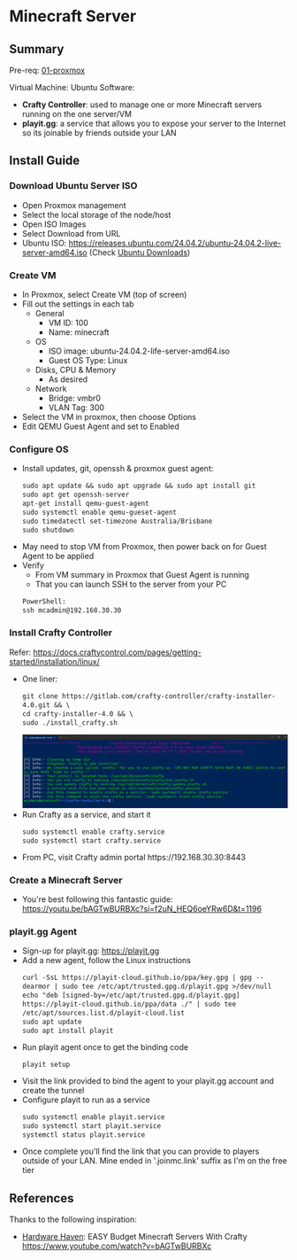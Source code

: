 # Minecraft Server
## Summary
Pre-req: [01-proxmox](../01-proxmox/README.md)

Virtual Machine: Ubuntu
Software:
- **Crafty Controller**: used to manage one or more Minecraft servers running on the one server/VM
- **playit.gg**: a service that allows you to expose your server to the Internet so its joinable by friends outside your LAN

## Install Guide
### Download Ubuntu Server ISO
- Open Proxmox management
- Select the local storage of the node/host
- Open ISO Images
- Select Download from URL
- Ubuntu ISO: https://releases.ubuntu.com/24.04.2/ubuntu-24.04.2-live-server-amd64.iso (Check [Ubuntu Downloads](https://ubuntu.com/download/server#manual-install))

### Create VM
- In Proxmox, select Create VM (top of screen)
- Fill out the settings in each tab
  - General
    - VM ID: 100
    - Name: minecraft
  - OS
    - ISO image: ubuntu-24.04.2-life-server-amd64.iso
    - Guest OS Type: Linux
  - Disks, CPU & Memory
    - As desired
  - Network
    - Bridge: vmbr0
    - VLAN Tag: 300
- Select the VM in proxmox, then choose Options
- Edit QEMU Guest Agent and set to Enabled

### Configure OS
- Install updates, git, openssh & proxmox guest agent:
  ```
  sudo apt update && sudo apt upgrade && sudo apt install git 
  sudo apt get openssh-server
  apt-get install qemu-guest-agent
  sudo systemctl enable qemu-gueset-agent
  sudo timedatectl set-timezone Australia/Brisbane
  sudo shutdown
  ```
- May need to stop VM from Proxmox, then power back on for Guest Agent to be applied
- Verify
  - From VM summary in Proxmox that Guest Agent is running
  - That you can launch SSH to the server from your PC
  ```
  PowerShell:
  ssh mcadmin@192.168.30.30
  ```

### Install Crafty Controller
Refer: https://docs.craftycontrol.com/pages/getting-started/installation/linux/
- One liner:
  ```
  git clone https://gitlab.com/crafty-controller/crafty-installer-4.0.git && \
  cd crafty-installer-4.0 && \
  sudo ./install_crafty.sh
  ```
  ![crafty-install](crafty-install.png)
- Run Crafty as a service, and start it
  ```
  sudo systemctl enable crafty.service
  sudo systemctl start crafty.service
  ```
- From PC, visit Crafty admin portal https​://192.168.30.30:8443

### Create a Minecraft Server
- You're best following this fantastic guide: https://youtu.be/bAGTwBURBXc?si=f2uN_HEQ6oeYRw6D&t=1196

### playit.gg Agent
- Sign-up for playit.gg: https://playit.gg
- Add a new agent, follow the Linux instructions
   ```
   curl -SsL https://playit-cloud.github.io/ppa/key.gpg | gpg --dearmor | sudo tee /etc/apt/trusted.gpg.d/playit.gpg >/dev/null
   echo "deb [signed-by=/etc/apt/trusted.gpg.d/playit.gpg] https://playit-cloud.github.io/ppa/data ./" | sudo tee /etc/apt/sources.list.d/playit-cloud.list
   sudo apt update
   sudo apt install playit
   ```
- Run playit agent once to get the binding code
  ```
  playit setup
  ```
- Visit the link provided to bind the agent to your playit.gg account and create the tunnel
- Configure playit to run as a service
  ```
  sudo systemctl enable playit.service
  sudo systemctl start playit.service
  systemctl status playit.service
  ```
- Once complete you'll find the link that you can provide to players outside of your LAN. Mine ended in '.joinmc.link' suffix as I'm on the free tier

## References
Thanks to the following inspiration:

- [Hardware Haven](https://www.youtube.com/@HardwareHaven): EASY Budget Minecraft Servers With Crafty https://www.youtube.com/watch?v=bAGTwBURBXc
